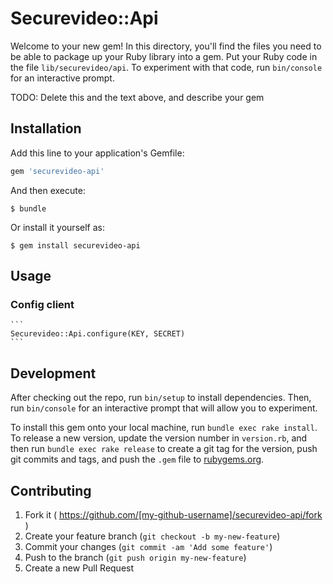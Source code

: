 # Securevideo::Api

Welcome to your new gem! In this directory, you'll find the files you need to be able to package up your Ruby library into a gem. Put your Ruby code in the file `lib/securevideo/api`. To experiment with that code, run `bin/console` for an interactive prompt.

TODO: Delete this and the text above, and describe your gem

## Installation

Add this line to your application's Gemfile:

```ruby
gem 'securevideo-api'
```

And then execute:

    $ bundle

Or install it yourself as:

    $ gem install securevideo-api

## Usage

### Config client
    ```
    Securevideo::Api.configure(KEY, SECRET)
    ```

## Development

After checking out the repo, run `bin/setup` to install dependencies. Then, run `bin/console` for an interactive prompt that will allow you to experiment.

To install this gem onto your local machine, run `bundle exec rake install`. To release a new version, update the version number in `version.rb`, and then run `bundle exec rake release` to create a git tag for the version, push git commits and tags, and push the `.gem` file to [rubygems.org](https://rubygems.org).

## Contributing

1. Fork it ( https://github.com/[my-github-username]/securevideo-api/fork )
2. Create your feature branch (`git checkout -b my-new-feature`)
3. Commit your changes (`git commit -am 'Add some feature'`)
4. Push to the branch (`git push origin my-new-feature`)
5. Create a new Pull Request
